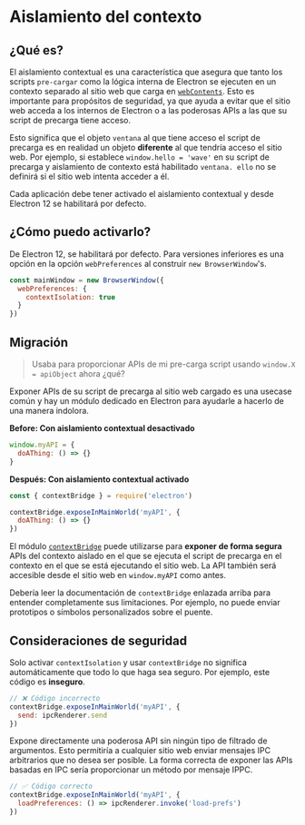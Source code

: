 # Aislamiento del contexto

## ¿Qué es?

El aislamiento contextual es una característica que asegura que tanto los scripts `pre-cargar` como la lógica interna de Electron se ejecuten en un contexto separado al sitio web que carga en [`webContents`](../api/web-contents.md).  Esto es importante para propósitos de seguridad, ya que ayuda a evitar que el sitio web acceda a los internos de Electron o a las poderosas APIs a las que su script de precarga tiene acceso.

Esto significa que el objeto `ventana` al que tiene acceso el script de precarga es en realidad un objeto **diferente** al que tendría acceso el sitio web.  Por ejemplo, si establece `window.hello = 'wave'` en su script de precarga y aislamiento de contexto está habilitado `ventana. ello` no se definirá si el sitio web intenta acceder a él.

Cada aplicación debe tener activado el aislamiento contextual y desde Electron 12 se habilitará por defecto.

## ¿Cómo puedo activarlo?

De Electron 12, se habilitará por defecto. Para versiones inferiores es una opción en la opción `webPreferences` al construir `new BrowserWindow`'s.

```javascript
const mainWindow = new BrowserWindow({
  webPreferences: {
    contextIsolation: true
  }
})
```

## Migración

> Usaba para proporcionar APIs de mi pre-carga script usando `window.X = apiObject` ahora ¿qué?

Exponer APIs de su script de precarga al sitio web cargado es una usecase común y hay un módulo dedicado en Electron para ayudarle a hacerlo de una manera indolora.

**Before: Con aislamiento contextual desactivado**

```javascript
window.myAPI = {
  doAThing: () => {}
}
```

**Después: Con aislamiento contextual activado**

```javascript
const { contextBridge } = require('electron')

contextBridge.exposeInMainWorld('myAPI', {
  doAThing: () => {}
})
```

El módulo [`contextBridge`](../api/context-bridge.md) puede utilizarse para **exponer de forma segura** APIs del contexto aislado en el que se ejecuta el script de precarga en el contexto en el que se está ejecutando el sitio web. La API también será accesible desde el sitio web en `window.myAPI` como antes.

Debería leer la documentación de `contextBridge` enlazada arriba para entender completamente sus limitaciones.  Por ejemplo, no puede enviar prototipos o símbolos personalizados sobre el puente.

## Consideraciones de seguridad

Solo activar `contextIsolation` y usar `contextBridge` no significa automáticamente que todo lo que haga sea seguro.  Por ejemplo, este código es **inseguro**.

```javascript
// ❌ Código incorrecto
contextBridge.exposeInMainWorld('myAPI', {
  send: ipcRenderer.send
})
```

Expone directamente una poderosa API sin ningún tipo de filtrado de argumentos. Esto permitiría a cualquier sitio web enviar mensajes IPC arbitrarios que no desea ser posible. La forma correcta de exponer las APIs basadas en IPC sería proporcionar un método por mensaje IPPC.

```javascript
// ✅ Código correcto
contextBridge.exposeInMainWorld('myAPI', {
  loadPreferences: () => ipcRenderer.invoke('load-prefs')
})
```

